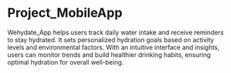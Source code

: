 # Project_MobileApp
Wehydate_App helps users track daily water intake and receive reminders to stay hydrated. It sets personalized hydration goals based on activity levels and environmental factors. With an intuitive interface and insights, users can monitor trends and build healthier drinking habits, ensuring optimal hydration for overall well-being.
